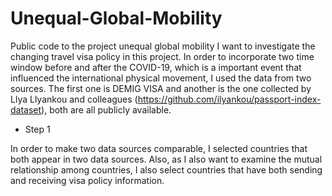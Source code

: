 # Unequal-Global-Mobility
Public code to the project unequal global mobility 
I want to investigate the changing travel visa policy in this project. In order to incorporate two time window before and after the COVID-19, which is a important event that influenced the international physical movement, I used the data from two sources. The first one is DEMIG VISA and another is the one collected by Llya Llyankou and colleagues (https://github.com/ilyankou/passport-index-dataset), both are all publicly available. 

* Step 1


In order to make two data sources comparable, I selected countries that both appear in two data sources. Also, as I also want to examine the mutual relationship among countries, I also select countries that have both sending and receiving visa policy information.
